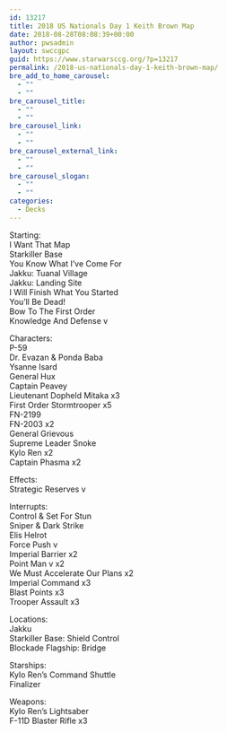```yaml
---
id: 13217
title: 2018 US Nationals Day 1 Keith Brown Map
date: 2018-08-28T08:08:39+00:00
author: pwsadmin
layout: swccgpc
guid: https://www.starwarsccg.org/?p=13217
permalink: /2018-us-nationals-day-1-keith-brown-map/
bre_add_to_home_carousel:
  - ""
  - ""
bre_carousel_title:
  - ""
  - ""
bre_carousel_link:
  - ""
  - ""
bre_carousel_external_link:
  - ""
  - ""
bre_carousel_slogan:
  - ""
  - ""
categories:
  - Decks
---
```

Starting:  
I Want That Map  
Starkiller Base  
You Know What I’ve Come For  
Jakku: Tuanal Village  
Jakku: Landing Site  
I Will Finish What You Started  
You’ll Be Dead!  
Bow To The First Order  
Knowledge And Defense v

Characters:  
P-59  
Dr. Evazan & Ponda Baba  
Ysanne Isard  
General Hux  
Captain Peavey  
Lieutenant Dopheld Mitaka x3  
First Order Stormtrooper x5  
FN-2199  
FN-2003 x2  
General Grievous  
Supreme Leader Snoke  
Kylo Ren x2  
Captain Phasma x2

Effects:  
Strategic Reserves v

Interrupts:  
Control & Set For Stun  
Sniper & Dark Strike  
Elis Helrot  
Force Push v  
Imperial Barrier x2  
Point Man v x2  
We Must Accelerate Our Plans x2  
Imperial Command x3  
Blast Points x3  
Trooper Assault x3

Locations:  
Jakku  
Starkiller Base: Shield Control  
Blockade Flagship: Bridge

Starships:  
Kylo Ren’s Command Shuttle  
Finalizer

Weapons:  
Kylo Ren’s Lightsaber  
F-11D Blaster Rifle x3